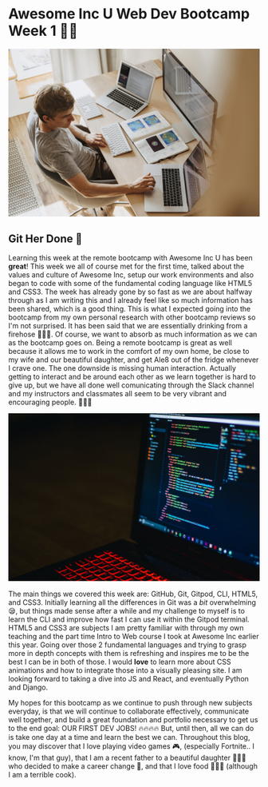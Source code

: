# Awesome Inc U Web Dev Bootcamp Week 1 👨‍💻 #
![Image of a guy using 3 computers with coding software running on them](img/awesomeincblogimage1.jpeg)
## Git Her Done 🤙 ## 

Learning this week at the remote bootcamp with Awesome Inc U has been **great**! This week we all of course met for the first time, talked about the values and culture of Awesome Inc, setup our work environments and also began to code with some of the fundamental coding language like HTML5 and CSS3. The week has already gone by so fast as we are about halfway through as I am writing this and I already feel like so much information has been shared, which is a good thing. This is what I expected going into the bootcamp from my own personal research with other bootcamp reviews so I'm not surprised. It has been said that we are essentially drinking from a firehose 🌊🌊🌊. Of course, we want to absorb as much information as we can as the bootcamp goes on. Being a remote bootcamp is great as well because it allows me to work in the comfort of my own home, be close to my wife and our beautiful daughter, and get Ale8 out of the fridge whenever I crave one. The one downside is missing human interaction. Actually getting to interact and be around each other as we learn together is hard to give up, but we have all done well comunicating through the Slack channel and my instructors and classmates all seem to be very vibrant and encouraging people. 💯💯💪

![Laptop running with some code display on the screen](img/laptopcoding.jpeg)

The main things we covered this week are: GitHub, Git, Gitpod, CLI, HTML5, and CSS3. Initially learning all the differences in Git was a *bit* overwhelming 😪, but things made sense after a while and my challenge to myself is to learn the CLI and improve how fast I can use it within the Gitpod terminal. HTML5 and CSS3 are subjects I am pretty familiar with through my own teaching and the part time Intro to Web course I took at Awesome Inc earlier this year. Going over those 2 fundamental languages and trying to grasp more in depth concepts with them is refreshing and inspires me to be the best I can be in both of those. I would **love** to learn more about CSS animations and how to integrate those into a visually pleasing site. I am looking forward to taking a dive into JS and React, and eventually Python and Django. 

My hopes for this bootcamp as we continue to push through new subjects everyday, is that we will continue to collaborate effectively, communicate well together, and build a great foundation and portfolio necessary to get us to the end goal: OUR FIRST DEV JOBS! 🔥🔥🔥🔥  But, until then, all we can do is take one day at a time and learn the best we can. Throughout this blog, you may discover that I love playing video games 🎮, (especially Fortnite.. I know, I'm that guy), that I am a recent father to a beautiful daughter 👨‍👩‍👧 who decided to make a career change 👀, and that I love food 🤤🍕🍻 (although I am a terrible cook). 


